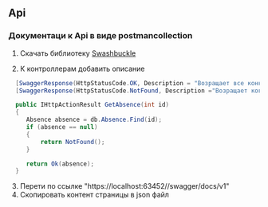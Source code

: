 ## Api
### Документаци к Api в виде postmancollection
1. Скачать библиотеку [Swashbuckle](https://github.com/domaindrivendev/Swashbuckle.WebApi)

2. К контроллерам добавить описание
```csharp
  [SwaggerResponse(HttpStatusCode.OK, Description = "Возращает все конкретный пропуск/отгул")]
  [SwaggerResponse(HttpStatusCode.NotFound, Description ="Возращает когда не найден прогул")]

  public IHttpActionResult GetAbsence(int id)
  {
     Absence absence = db.Absence.Find(id);
     if (absence == null)
     {
         return NotFound();
     }

     return Ok(absence);
  }
```
3. Перети по ссылке "https://localhost:63452//swagger/docs/v1"
4. Скопировать контент страницы в json файл 
